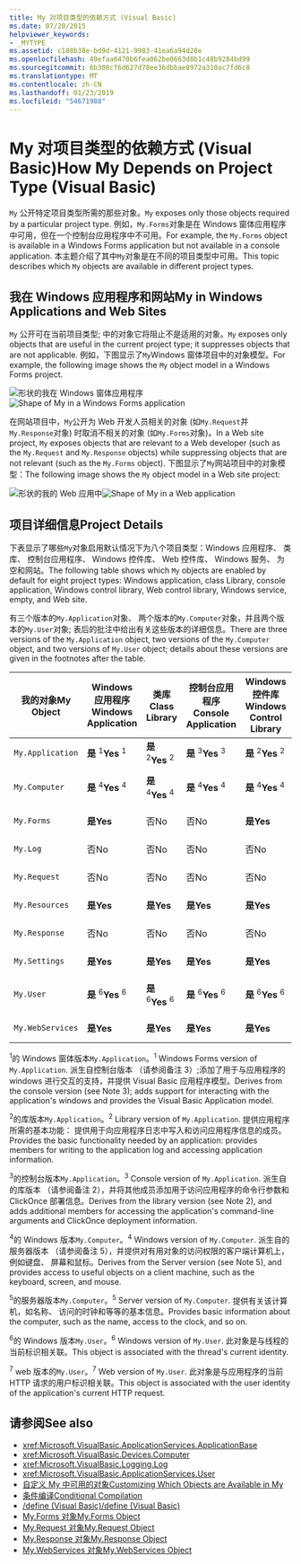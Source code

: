 ```yaml
---
title: My 对项目类型的依赖方式 (Visual Basic)
ms.date: 07/20/2015
helpviewer_keywords:
- _MYTYPE
ms.assetid: c188b38e-bd9d-4121-9983-41ea6a94d28e
ms.openlocfilehash: 49efaa6470b6fea062be0663d8b1c48b9284bd99
ms.sourcegitcommit: 6b308cf6d627d78ee36dbbae8972a310ac7fd6c8
ms.translationtype: MT
ms.contentlocale: zh-CN
ms.lasthandoff: 01/23/2019
ms.locfileid: "54671988"
---
```

# <a name="how-my-depends-on-project-type-visual-basic"></a><span data-ttu-id="38d00-102">My 对项目类型的依赖方式 (Visual Basic)</span><span class="sxs-lookup"><span data-stu-id="38d00-102">How My Depends on Project Type (Visual Basic)</span></span>
<span data-ttu-id="38d00-103">`My` 公开特定项目类型所需的那些对象。</span><span class="sxs-lookup"><span data-stu-id="38d00-103">`My` exposes only those objects required by a particular project type.</span></span> <span data-ttu-id="38d00-104">例如，`My.Forms`对象是在 Windows 窗体应用程序中可用，但在一个控制台应用程序中不可用。</span><span class="sxs-lookup"><span data-stu-id="38d00-104">For example, the `My.Forms` object is available in a Windows Forms application but not available in a console application.</span></span> <span data-ttu-id="38d00-105">本主题介绍了其中`My`对象是在不同的项目类型中可用。</span><span class="sxs-lookup"><span data-stu-id="38d00-105">This topic describes which `My` objects are available in different project types.</span></span>  
  
## <a name="my-in-windows-applications-and-web-sites"></a><span data-ttu-id="38d00-106">我在 Windows 应用程序和网站</span><span class="sxs-lookup"><span data-stu-id="38d00-106">My in Windows Applications and Web Sites</span></span>  
 <span data-ttu-id="38d00-107">`My` 公开可在当前项目类型; 中的对象它将阻止不是适用的对象。</span><span class="sxs-lookup"><span data-stu-id="38d00-107">`My` exposes only objects that are useful in the current project type; it suppresses objects that are not applicable.</span></span> <span data-ttu-id="38d00-108">例如，下图显示了`My`Windows 窗体项目中的对象模型。</span><span class="sxs-lookup"><span data-stu-id="38d00-108">For example, the following image shows the `My` object model in a Windows Forms project.</span></span>  
  
 <span data-ttu-id="38d00-109">![形状的我在 Windows 窗体应用程序](../../../visual-basic/developing-apps/development-with-my/media/myinwinform.png "MyInWinForm")</span><span class="sxs-lookup"><span data-stu-id="38d00-109">![Shape of My in a Windows Forms application](../../../visual-basic/developing-apps/development-with-my/media/myinwinform.png "MyInWinForm")</span></span>  
  
 <span data-ttu-id="38d00-110">在网站项目中，`My`公开为 Web 开发人员相关的对象 (如`My.Request`并`My.Response`对象) 时取消不相关的对象 (如`My.Forms`对象)。</span><span class="sxs-lookup"><span data-stu-id="38d00-110">In a Web site project, `My` exposes objects that are relevant to a Web developer (such as the `My.Request` and `My.Response` objects) while suppressing objects that are not relevant (such as the `My.Forms` object).</span></span> <span data-ttu-id="38d00-111">下图显示了`My`网站项目中的对象模型：</span><span class="sxs-lookup"><span data-stu-id="38d00-111">The following image shows the `My` object model in a Web site project:</span></span>  
  
 <span data-ttu-id="38d00-112">![形状的我的 Web 应用中](../../../visual-basic/developing-apps/development-with-my/media/myinweb.png "MyInWeb")</span><span class="sxs-lookup"><span data-stu-id="38d00-112">![Shape of My in a Web application](../../../visual-basic/developing-apps/development-with-my/media/myinweb.png "MyInWeb")</span></span>  
  
## <a name="project-details"></a><span data-ttu-id="38d00-113">项目详细信息</span><span class="sxs-lookup"><span data-stu-id="38d00-113">Project Details</span></span>  
 <span data-ttu-id="38d00-114">下表显示了哪些`My`对象启用默认情况下为八个项目类型：Windows 应用程序、 类库、 控制台应用程序、 Windows 控件库、 Web 控件库、 Windows 服务、 为空和网站。</span><span class="sxs-lookup"><span data-stu-id="38d00-114">The following table shows which `My` objects are enabled by default for eight project types: Windows application, class Library, console application, Windows control library, Web control library, Windows service, empty, and Web site.</span></span>  
  
 <span data-ttu-id="38d00-115">有三个版本的`My.Application`对象、 两个版本的`My.Computer`对象，并且两个版本的`My.User`对象; 表后的批注中给出有关这些版本的详细信息。</span><span class="sxs-lookup"><span data-stu-id="38d00-115">There are three versions of the `My.Application` object, two versions of the `My.Computer` object, and two versions of `My.User` object; details about these versions are given in the footnotes after the table.</span></span>  
  
|<span data-ttu-id="38d00-116">我的对象</span><span class="sxs-lookup"><span data-stu-id="38d00-116">My Object</span></span>|<span data-ttu-id="38d00-117">Windows 应用程序</span><span class="sxs-lookup"><span data-stu-id="38d00-117">Windows Application</span></span>|<span data-ttu-id="38d00-118">类库</span><span class="sxs-lookup"><span data-stu-id="38d00-118">Class Library</span></span>|<span data-ttu-id="38d00-119">控制台应用程序</span><span class="sxs-lookup"><span data-stu-id="38d00-119">Console Application</span></span>|<span data-ttu-id="38d00-120">Windows 控件库</span><span class="sxs-lookup"><span data-stu-id="38d00-120">Windows Control Library</span></span>|<span data-ttu-id="38d00-121">Web 控件库</span><span class="sxs-lookup"><span data-stu-id="38d00-121">Web Control Library</span></span>|<span data-ttu-id="38d00-122">Windows 服务</span><span class="sxs-lookup"><span data-stu-id="38d00-122">Windows Service</span></span>|<span data-ttu-id="38d00-123">空</span><span class="sxs-lookup"><span data-stu-id="38d00-123">Empty</span></span>|<span data-ttu-id="38d00-124">网站</span><span class="sxs-lookup"><span data-stu-id="38d00-124">Web Site</span></span>|  
|---|---|---|---|---|---|---|---|---|  
|`My.Application`|<span data-ttu-id="38d00-125">**是** <sup>1</sup></span><span class="sxs-lookup"><span data-stu-id="38d00-125">**Yes** <sup>1</sup></span></span>|<span data-ttu-id="38d00-126">**是** <sup>2</sup></span><span class="sxs-lookup"><span data-stu-id="38d00-126">**Yes** <sup>2</sup></span></span>|<span data-ttu-id="38d00-127">**是** <sup>3</sup></span><span class="sxs-lookup"><span data-stu-id="38d00-127">**Yes** <sup>3</sup></span></span>|<span data-ttu-id="38d00-128">**是** <sup>2</sup></span><span class="sxs-lookup"><span data-stu-id="38d00-128">**Yes** <sup>2</sup></span></span>|<span data-ttu-id="38d00-129">否</span><span class="sxs-lookup"><span data-stu-id="38d00-129">No</span></span>|<span data-ttu-id="38d00-130">**是** <sup>3</sup></span><span class="sxs-lookup"><span data-stu-id="38d00-130">**Yes** <sup>3</sup></span></span>|<span data-ttu-id="38d00-131">否</span><span class="sxs-lookup"><span data-stu-id="38d00-131">No</span></span>|<span data-ttu-id="38d00-132">否</span><span class="sxs-lookup"><span data-stu-id="38d00-132">No</span></span>|  
|`My.Computer`|<span data-ttu-id="38d00-133">**是** <sup>4</sup></span><span class="sxs-lookup"><span data-stu-id="38d00-133">**Yes** <sup>4</sup></span></span>|<span data-ttu-id="38d00-134">**是** <sup>4</sup></span><span class="sxs-lookup"><span data-stu-id="38d00-134">**Yes** <sup>4</sup></span></span>|<span data-ttu-id="38d00-135">**是** <sup>4</sup></span><span class="sxs-lookup"><span data-stu-id="38d00-135">**Yes** <sup>4</sup></span></span>|<span data-ttu-id="38d00-136">**是** <sup>4</sup></span><span class="sxs-lookup"><span data-stu-id="38d00-136">**Yes** <sup>4</sup></span></span>|<span data-ttu-id="38d00-137">**是** <sup>5</sup></span><span class="sxs-lookup"><span data-stu-id="38d00-137">**Yes** <sup>5</sup></span></span>|<span data-ttu-id="38d00-138">**是** <sup>4</sup></span><span class="sxs-lookup"><span data-stu-id="38d00-138">**Yes** <sup>4</sup></span></span>|<span data-ttu-id="38d00-139">否</span><span class="sxs-lookup"><span data-stu-id="38d00-139">No</span></span>|<span data-ttu-id="38d00-140">**是** <sup>5</sup></span><span class="sxs-lookup"><span data-stu-id="38d00-140">**Yes** <sup>5</sup></span></span>|  
|`My.Forms`|<span data-ttu-id="38d00-141">**是**</span><span class="sxs-lookup"><span data-stu-id="38d00-141">**Yes**</span></span>|<span data-ttu-id="38d00-142">否</span><span class="sxs-lookup"><span data-stu-id="38d00-142">No</span></span>|<span data-ttu-id="38d00-143">否</span><span class="sxs-lookup"><span data-stu-id="38d00-143">No</span></span>|<span data-ttu-id="38d00-144">**是**</span><span class="sxs-lookup"><span data-stu-id="38d00-144">**Yes**</span></span>|<span data-ttu-id="38d00-145">否</span><span class="sxs-lookup"><span data-stu-id="38d00-145">No</span></span>|<span data-ttu-id="38d00-146">否</span><span class="sxs-lookup"><span data-stu-id="38d00-146">No</span></span>|<span data-ttu-id="38d00-147">否</span><span class="sxs-lookup"><span data-stu-id="38d00-147">No</span></span>|<span data-ttu-id="38d00-148">否</span><span class="sxs-lookup"><span data-stu-id="38d00-148">No</span></span>|  
|`My.Log`|<span data-ttu-id="38d00-149">否</span><span class="sxs-lookup"><span data-stu-id="38d00-149">No</span></span>|<span data-ttu-id="38d00-150">否</span><span class="sxs-lookup"><span data-stu-id="38d00-150">No</span></span>|<span data-ttu-id="38d00-151">否</span><span class="sxs-lookup"><span data-stu-id="38d00-151">No</span></span>|<span data-ttu-id="38d00-152">否</span><span class="sxs-lookup"><span data-stu-id="38d00-152">No</span></span>|<span data-ttu-id="38d00-153">否</span><span class="sxs-lookup"><span data-stu-id="38d00-153">No</span></span>|<span data-ttu-id="38d00-154">否</span><span class="sxs-lookup"><span data-stu-id="38d00-154">No</span></span>|<span data-ttu-id="38d00-155">否</span><span class="sxs-lookup"><span data-stu-id="38d00-155">No</span></span>|<span data-ttu-id="38d00-156">**是**</span><span class="sxs-lookup"><span data-stu-id="38d00-156">**Yes**</span></span>|  
|`My.Request`|<span data-ttu-id="38d00-157">否</span><span class="sxs-lookup"><span data-stu-id="38d00-157">No</span></span>|<span data-ttu-id="38d00-158">否</span><span class="sxs-lookup"><span data-stu-id="38d00-158">No</span></span>|<span data-ttu-id="38d00-159">否</span><span class="sxs-lookup"><span data-stu-id="38d00-159">No</span></span>|<span data-ttu-id="38d00-160">否</span><span class="sxs-lookup"><span data-stu-id="38d00-160">No</span></span>|<span data-ttu-id="38d00-161">否</span><span class="sxs-lookup"><span data-stu-id="38d00-161">No</span></span>|<span data-ttu-id="38d00-162">否</span><span class="sxs-lookup"><span data-stu-id="38d00-162">No</span></span>|<span data-ttu-id="38d00-163">否</span><span class="sxs-lookup"><span data-stu-id="38d00-163">No</span></span>|<span data-ttu-id="38d00-164">**是**</span><span class="sxs-lookup"><span data-stu-id="38d00-164">**Yes**</span></span>|  
|`My.Resources`|<span data-ttu-id="38d00-165">**是**</span><span class="sxs-lookup"><span data-stu-id="38d00-165">**Yes**</span></span>|<span data-ttu-id="38d00-166">**是**</span><span class="sxs-lookup"><span data-stu-id="38d00-166">**Yes**</span></span>|<span data-ttu-id="38d00-167">**是**</span><span class="sxs-lookup"><span data-stu-id="38d00-167">**Yes**</span></span>|<span data-ttu-id="38d00-168">**是**</span><span class="sxs-lookup"><span data-stu-id="38d00-168">**Yes**</span></span>|<span data-ttu-id="38d00-169">**是**</span><span class="sxs-lookup"><span data-stu-id="38d00-169">**Yes**</span></span>|<span data-ttu-id="38d00-170">**是**</span><span class="sxs-lookup"><span data-stu-id="38d00-170">**Yes**</span></span>|<span data-ttu-id="38d00-171">否</span><span class="sxs-lookup"><span data-stu-id="38d00-171">No</span></span>|<span data-ttu-id="38d00-172">否</span><span class="sxs-lookup"><span data-stu-id="38d00-172">No</span></span>|  
|`My.Response`|<span data-ttu-id="38d00-173">否</span><span class="sxs-lookup"><span data-stu-id="38d00-173">No</span></span>|<span data-ttu-id="38d00-174">否</span><span class="sxs-lookup"><span data-stu-id="38d00-174">No</span></span>|<span data-ttu-id="38d00-175">否</span><span class="sxs-lookup"><span data-stu-id="38d00-175">No</span></span>|<span data-ttu-id="38d00-176">否</span><span class="sxs-lookup"><span data-stu-id="38d00-176">No</span></span>|<span data-ttu-id="38d00-177">否</span><span class="sxs-lookup"><span data-stu-id="38d00-177">No</span></span>|<span data-ttu-id="38d00-178">否</span><span class="sxs-lookup"><span data-stu-id="38d00-178">No</span></span>|<span data-ttu-id="38d00-179">否</span><span class="sxs-lookup"><span data-stu-id="38d00-179">No</span></span>|<span data-ttu-id="38d00-180">**是**</span><span class="sxs-lookup"><span data-stu-id="38d00-180">**Yes**</span></span>|  
|`My.Settings`|<span data-ttu-id="38d00-181">**是**</span><span class="sxs-lookup"><span data-stu-id="38d00-181">**Yes**</span></span>|<span data-ttu-id="38d00-182">**是**</span><span class="sxs-lookup"><span data-stu-id="38d00-182">**Yes**</span></span>|<span data-ttu-id="38d00-183">**是**</span><span class="sxs-lookup"><span data-stu-id="38d00-183">**Yes**</span></span>|<span data-ttu-id="38d00-184">**是**</span><span class="sxs-lookup"><span data-stu-id="38d00-184">**Yes**</span></span>|<span data-ttu-id="38d00-185">**是**</span><span class="sxs-lookup"><span data-stu-id="38d00-185">**Yes**</span></span>|<span data-ttu-id="38d00-186">**是**</span><span class="sxs-lookup"><span data-stu-id="38d00-186">**Yes**</span></span>|<span data-ttu-id="38d00-187">否</span><span class="sxs-lookup"><span data-stu-id="38d00-187">No</span></span>|<span data-ttu-id="38d00-188">否</span><span class="sxs-lookup"><span data-stu-id="38d00-188">No</span></span>|  
|`My.User`|<span data-ttu-id="38d00-189">**是** <sup>6</sup></span><span class="sxs-lookup"><span data-stu-id="38d00-189">**Yes** <sup>6</sup></span></span>|<span data-ttu-id="38d00-190">**是** <sup>6</sup></span><span class="sxs-lookup"><span data-stu-id="38d00-190">**Yes** <sup>6</sup></span></span>|<span data-ttu-id="38d00-191">**是** <sup>6</sup></span><span class="sxs-lookup"><span data-stu-id="38d00-191">**Yes** <sup>6</sup></span></span>|<span data-ttu-id="38d00-192">**是** <sup>6</sup></span><span class="sxs-lookup"><span data-stu-id="38d00-192">**Yes** <sup>6</sup></span></span>|<span data-ttu-id="38d00-193">**是** <sup>7</sup></span><span class="sxs-lookup"><span data-stu-id="38d00-193">**Yes** <sup>7</sup></span></span>|<span data-ttu-id="38d00-194">**是** <sup>6</sup></span><span class="sxs-lookup"><span data-stu-id="38d00-194">**Yes** <sup>6</sup></span></span>|<span data-ttu-id="38d00-195">否</span><span class="sxs-lookup"><span data-stu-id="38d00-195">No</span></span>|<span data-ttu-id="38d00-196">**是** <sup>7</sup></span><span class="sxs-lookup"><span data-stu-id="38d00-196">**Yes** <sup>7</sup></span></span>|  
|`My.WebServices`|<span data-ttu-id="38d00-197">**是**</span><span class="sxs-lookup"><span data-stu-id="38d00-197">**Yes**</span></span>|<span data-ttu-id="38d00-198">**是**</span><span class="sxs-lookup"><span data-stu-id="38d00-198">**Yes**</span></span>|<span data-ttu-id="38d00-199">**是**</span><span class="sxs-lookup"><span data-stu-id="38d00-199">**Yes**</span></span>|<span data-ttu-id="38d00-200">**是**</span><span class="sxs-lookup"><span data-stu-id="38d00-200">**Yes**</span></span>|<span data-ttu-id="38d00-201">**是**</span><span class="sxs-lookup"><span data-stu-id="38d00-201">**Yes**</span></span>|<span data-ttu-id="38d00-202">**是**</span><span class="sxs-lookup"><span data-stu-id="38d00-202">**Yes**</span></span>|<span data-ttu-id="38d00-203">否</span><span class="sxs-lookup"><span data-stu-id="38d00-203">No</span></span>|<span data-ttu-id="38d00-204">否</span><span class="sxs-lookup"><span data-stu-id="38d00-204">No</span></span>|  
  
 <span data-ttu-id="38d00-205"><sup>1</sup>的 Windows 窗体版本`My.Application`。</span><span class="sxs-lookup"><span data-stu-id="38d00-205"><sup>1</sup> Windows Forms version of `My.Application`.</span></span> <span data-ttu-id="38d00-206">派生自控制台版本 （请参阅备注 3）;添加了用于与应用程序的 windows 进行交互的支持，并提供 Visual Basic 应用程序模型。</span><span class="sxs-lookup"><span data-stu-id="38d00-206">Derives from the console version (see Note 3); adds support for interacting with the application's windows and provides the Visual Basic Application model.</span></span>  
  
 <span data-ttu-id="38d00-207"><sup>2</sup>的库版本`My.Application`。</span><span class="sxs-lookup"><span data-stu-id="38d00-207"><sup>2</sup> Library version of `My.Application`.</span></span> <span data-ttu-id="38d00-208">提供应用程序所需的基本功能： 提供用于向应用程序日志中写入和访问应用程序信息的成员。</span><span class="sxs-lookup"><span data-stu-id="38d00-208">Provides the basic functionality needed by an application: provides members for writing to the application log and accessing application information.</span></span>  
  
 <span data-ttu-id="38d00-209"><sup>3</sup>的控制台版本`My.Application`。</span><span class="sxs-lookup"><span data-stu-id="38d00-209"><sup>3</sup> Console version of `My.Application`.</span></span> <span data-ttu-id="38d00-210">派生自的库版本 （请参阅备注 2），并将其他成员添加用于访问应用程序的命令行参数和 ClickOnce 部署信息。</span><span class="sxs-lookup"><span data-stu-id="38d00-210">Derives from the library version (see Note 2), and adds additional members for accessing the application's command-line arguments and ClickOnce deployment information.</span></span>  
  
 <span data-ttu-id="38d00-211"><sup>4</sup>的 Windows 版本`My.Computer`。</span><span class="sxs-lookup"><span data-stu-id="38d00-211"><sup>4</sup> Windows version of `My.Computer`.</span></span> <span data-ttu-id="38d00-212">派生自的服务器版本 （请参阅备注 5），并提供对有用对象的访问权限的客户端计算机上，例如键盘、 屏幕和鼠标。</span><span class="sxs-lookup"><span data-stu-id="38d00-212">Derives from the Server version (see Note 5), and provides access to useful objects on a client machine, such as the keyboard, screen, and mouse.</span></span>  
  
 <span data-ttu-id="38d00-213"><sup>5</sup>的服务器版本`My.Computer`。</span><span class="sxs-lookup"><span data-stu-id="38d00-213"><sup>5</sup> Server version of `My.Computer`.</span></span> <span data-ttu-id="38d00-214">提供有关该计算机，如名称、 访问的时钟和等等的基本信息。</span><span class="sxs-lookup"><span data-stu-id="38d00-214">Provides basic information about the computer, such as the name, access to the clock, and so on.</span></span>  
  
 <span data-ttu-id="38d00-215"><sup>6</sup>的 Windows 版本`My.User`。</span><span class="sxs-lookup"><span data-stu-id="38d00-215"><sup>6</sup> Windows version of `My.User`.</span></span> <span data-ttu-id="38d00-216">此对象是与线程的当前标识相关联。</span><span class="sxs-lookup"><span data-stu-id="38d00-216">This object is associated with the thread's current identity.</span></span>  
  
 <span data-ttu-id="38d00-217"><sup>7</sup> web 版本的`My.User`。</span><span class="sxs-lookup"><span data-stu-id="38d00-217"><sup>7</sup> Web version of `My.User`.</span></span> <span data-ttu-id="38d00-218">此对象是与应用程序的当前 HTTP 请求的用户标识相关联。</span><span class="sxs-lookup"><span data-stu-id="38d00-218">This object is associated with the user identity of the application's current HTTP request.</span></span>  
  
## <a name="see-also"></a><span data-ttu-id="38d00-219">请参阅</span><span class="sxs-lookup"><span data-stu-id="38d00-219">See also</span></span>
- <xref:Microsoft.VisualBasic.ApplicationServices.ApplicationBase>
- <xref:Microsoft.VisualBasic.Devices.Computer>
- <xref:Microsoft.VisualBasic.Logging.Log>
- <xref:Microsoft.VisualBasic.ApplicationServices.User>
- [<span data-ttu-id="38d00-220">自定义 My 中可用的对象</span><span class="sxs-lookup"><span data-stu-id="38d00-220">Customizing Which Objects are Available in My</span></span>](../../../visual-basic/developing-apps/customizing-extending-my/customizing-which-objects-are-available-in-my.md)
- [<span data-ttu-id="38d00-221">条件编译</span><span class="sxs-lookup"><span data-stu-id="38d00-221">Conditional Compilation</span></span>](../../../visual-basic/programming-guide/program-structure/conditional-compilation.md)
- [<span data-ttu-id="38d00-222">/define (Visual Basic)</span><span class="sxs-lookup"><span data-stu-id="38d00-222">/define (Visual Basic)</span></span>](../../../visual-basic/reference/command-line-compiler/define.md)
- [<span data-ttu-id="38d00-223">My.Forms 对象</span><span class="sxs-lookup"><span data-stu-id="38d00-223">My.Forms Object</span></span>](../../../visual-basic/language-reference/objects/my-forms-object.md)
- [<span data-ttu-id="38d00-224">My.Request 对象</span><span class="sxs-lookup"><span data-stu-id="38d00-224">My.Request Object</span></span>](../../../visual-basic/language-reference/objects/my-request-object.md)
- [<span data-ttu-id="38d00-225">My.Response 对象</span><span class="sxs-lookup"><span data-stu-id="38d00-225">My.Response Object</span></span>](../../../visual-basic/language-reference/objects/my-response-object.md)
- [<span data-ttu-id="38d00-226">My.WebServices 对象</span><span class="sxs-lookup"><span data-stu-id="38d00-226">My.WebServices Object</span></span>](../../../visual-basic/language-reference/objects/my-webservices-object.md)
